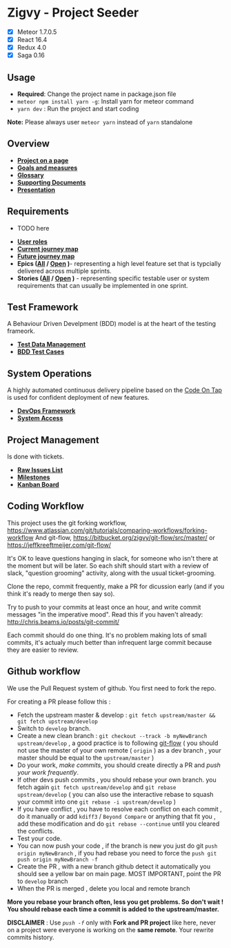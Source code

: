 # Zigvy - Project Seeder
  - [x] Meteor 1.7.0.5
  - [x] React 16.4
  - [x] Redux 4.0
  - [x] Saga 0.16

## Usage
* **Required**: Change the project name in package.json file
* `meteor npm install yarn -g`: Install yarn for meteor command
* `yarn dev` : Run the project and start coding

**Note:** Please always user `meteor yarn` instead of `yarn` standalone

## Overview

* **[Project on a page](Link)**
* **[Goals and measures](Link)**
* **[Glossary](Link)**
* **[Supporting Documents](Link)**
* **[Presentation](Link)**

## Requirements

 - TODO here
* **[User roles](Link)**
* **[Current journey map](Link)**
* **[Future journey map](Link)**
* **Epics ([All](Link) / [Open](Link) )**- representing a high level feature set that is typcially delivered across multiple sprints.
* **Stories ([All](Link) / [Open](Link) )** - representing specific testable user or system requirements that can usually be implemented in one sprint.

## Test Framework

A Behaviour Driven Develpment (BDD) model is at the heart of the testing frameork.

* **[Test Data Management](Link)**
* **[BDD Test Cases](Link)**

## System Operations

A highly automated continuous delivery pipeline based on the [Code On Tap](http://codeontap.io/) is used for confident deployment of new features.

* **[DevOps Framework](Link)**
* **[System Access](Link)**

## Project Management

Is done with tickets.

* **[Raw Issues List](https://github.com/ZigvyCorp/{}/issues)**
* **[Milestones](https://github.com/ZigvyCorp/{}/milestones)**
* **[Kanban Board](https://github.com/orgs/ZigvyCorp/projects)**

## Coding Workflow

This project uses the git forking workflow, https://www.atlassian.com/git/tutorials/comparing-workflows/forking-workflow
And git-flow, https://bitbucket.org/zigvy/git-flow/src/master/ or https://jeffkreeftmeijer.com/git-flow/

It's OK to leave questions hanging in slack, for someone who isn't there at the moment but will be later. So each shift should start with a review of slack, "question grooming" activity, along with the usual ticket-grooming.

Clone the repo, commit frequently, make a PR for dicussion early (and if you think it's ready to merge then say so).

Try to push to your commits at least once an hour, and write commit messages "in the imperative mood". Read this if you haven't already: http://chris.beams.io/posts/git-commit/

Each commit should do one thing. It's no problem making lots of small commits, it's actualy much better than infrequent large commit because they are easier to review.

## Github workflow

We use the Pull Request system of github.
You first need to fork the repo.

For creating a PR please follow this :

* Fetch the upstream master & develop : `git fetch upstream/master && git fetch upstream/develop`
* Switch to `develop` branch.
* Create a new clean branch : `git checkout --track -b myNewBranch upstream/develop` , a good practice is to following [git-flow](https://jeffkreeftmeijer.com/git-flow/) (  you should not use the master of your own remote ( `origin` ) as a dev branch , your master should be equal to the `upstream/master` )
* Do your work, *make commits*, you should create directly a PR and *push your work frequently*.
* If other devs push commits , you should rebase your own branch. you fetch again `git fetch upstream/develop` and `git rebase upstream/develop` ( you can also use the interactive rebase to squash your commit into one `git rebase -i upstream/develop` )
* If you have conflict , you have to resolve each conflict on each commit , do it manually or add `kdiff3` / `Beyond Compare` or anything that fit you , add these modification and do `git rebase --continue` until you cleared the conflicts.
* Test your code.
* You can now push your code , if the branch is new you just do git `push origin myNewBranch` , if you had rebase you need to force the `push git push origin myNewBranch -f`
* Create the PR , with a new branch github detect it automatically you should see a yellow bar on main page. MOST IMPORTANT, point the PR to `develop` branch
* When the PR is merged , delete you local and remote branch

**More you rebase your branch often, less you get problems. So don't wait ! You should rebase each time a commit is added to the upstream/master.**

**DISCLAIMER** : Use *`push -f`* only with **Fork and PR project** like here, never on a project were everyone is working on the **same remote**. Your rewrite commits history.

